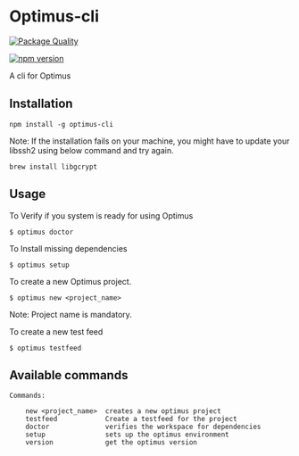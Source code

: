 # Optimus-cli
[![Package Quality](http://npm.packagequality.com/badge/optimus-cli.png)](http://packagequality.com/#?package=optimus-cli)

[![npm version](https://badge.fury.io/js/optimus-cli.svg)](https://badge.fury.io/js/optimus-cli)

A cli for Optimus

## Installation
```
npm install -g optimus-cli
```

Note: If the installation fails on your machine, you might have to update your libssh2 using below command and try again.
```
brew install libgcrypt
```

## Usage
To Verify if you system is ready for using Optimus

```
$ optimus doctor
```

To Install missing dependencies

```
$ optimus setup
```
To create a new Optimus project.

```
$ optimus new <project_name>
```
Note: Project name is mandatory.

To create a new test feed

```
$ optimus testfeed
```


## Available commands
```
Commands:

    new <project_name>  creates a new optimus project
    testfeed            Create a testfeed for the project
    doctor              verifies the workspace for dependencies
    setup               sets up the optimus environment
    version             get the optimus version
```
